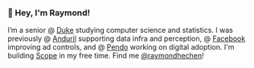 <h3>👋 Hey, I'm Raymond!</h3>

I’m a senior @ <a href="http://duke.edu/">Duke</a> studying computer science and statistics. I was previously @ <a href="https://www.anduril.com/">Anduril</a> supporting data infra and perception, @ <a href="https://www.facebook.com/">Facebook</a> improving ad controls, and @ <a href="https://www.pendo.io/">Pendo</a> working on digital adoption. I'm building <a href="http://scope.so/">Scope</a> in my free time. Find me <a href="https://twitter.com/raymondhechen">@raymondhechen</a>!</p>

<!--
**raymondhechen/raymondhechen** is a ✨ _special_ ✨ repository because its `README.md` (this file) appears on your GitHub profile.

Here are some ideas to get you started:

- 🔭 I’m currently working on ...
- 🌱 I’m currently learning ...
- 👯 I’m looking to collaborate on ...
- 🤔 I’m looking for help with ...
- 💬 Ask me about ...
- 📫 How to reach me: ...
- 😄 Pronouns: ...
- ⚡ Fun fact: ...
-->

